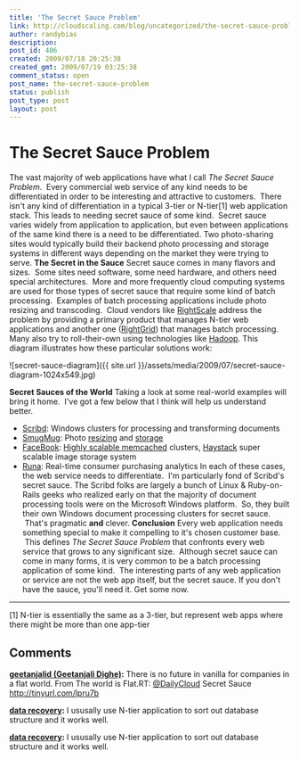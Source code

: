 ```yaml
---
title: 'The Secret Sauce Problem'
link: http://cloudscaling.com/blog/uncategorized/the-secret-sauce-problem/
author: randybias
description: 
post_id: 406
created: 2009/07/18 20:25:38
created_gmt: 2009/07/19 03:25:38
comment_status: open
post_name: the-secret-sauce-problem
status: publish
post_type: post
layout: post
---
```


# The Secret Sauce Problem

The vast majority of web applications have what I call _The Secret Sauce Problem_.  Every commercial web service of any kind needs to be differentiated in order to be interesting and attractive to customers.  There isn't any kind of differentiation in a typical 3-tier or N-tier[1] web application stack. This leads to needing secret sauce of some kind.  Secret sauce varies widely from application to application, but even between applications of the same kind there is a need to be differentiated. Two photo-sharing sites would typically build their backend photo processing and storage systems in different ways depending on the market they were trying to serve. **The Secret in the Sauce** Secret sauce comes in many flavors and sizes.  Some sites need software, some need hardware, and others need special architectures.  More and more frequently cloud computing systems are used for those types of secret sauce that require some kind of batch processing.  Examples of batch processing applications include photo resizing and transcoding.  Cloud vendors like [RightScale](http://www.rightscale.com) address the problem by providing a primary product that manages N-tier web applications and another one ([RightGrid](http://support.rightscale.com/12-Guides/RightGrid_User_Guide/01-RightGrid_Overview)) that manages batch processing. Many also try to roll-their-own using technologies like [Hadoop](/blog/technology/big-data/hadoop-101-by-chris-wensel). This diagram illustrates how these particular solutions work: 

![secret-sauce-diagram]({{ site.url }}/assets/media/2009/07/secret-sauce-diagram-1024x549.jpg)

**Secret Sauces of the World** Taking a look at some real-world examples will bring it home.  I've got a few below that I think will help us understand better. 

  * [Scribd](http://www.scribd.com): Windows clusters for processing and transforming documents
  * [SmugMug](http://www.smugmug.com): Photo [resizing](http://blogs.smugmug.com/don/2008/06/03/skynet-lives-aka-ec2-smugmug/) and [storage](http://blogs.smugmug.com/don/2006/11/10/amazon-s3-show-me-the-money/)
  * [FaceBook](http://www.facebook.com): [Highly scalable memcached](http://www.facebook.com/note.php?note_id=39391378919) clusters, [Haystack](http://www.facebook.com/note.php?note_id=76191543919) super scalable image storage system
  * [Runa](http://www.runa.com): Real-time consumer purchasing analytics
In each of these cases, the web service needs to differentiate.  I'm particularly fond of Scribd's secret sauce. The Scribd folks are largely a bunch of Linux & Ruby-on-Rails geeks who realized early on that the majority of document processing tools were on the Microsoft Windows platform.  So, they built their own Windows document processing clusters for secret sauce.  That's pragmatic **and** clever. **Conclusion** Every web application needs something special to make it compelling to it's chosen customer base.  This defines _The Secret Sauce Problem_ that confronts every web service that grows to any significant size.  Although secret sauce can come in many forms, it is very common to be a batch processing application of some kind.  The interesting parts of any web application or service are not the web app itself, but the secret sauce. If you don't have the sauce, you'll need it. Get some now. 

* * *

[1] N-tier is essentially the same as a 3-tier, but represent web apps where there might be more than one app-tier

## Comments

**[geetanjalid (Geetanjali Dighe)](#187 "2009-07-19 08:34:38"):** There is no future in vanilla for companies in a flat world. From The world is Flat.RT: [@DailyCloud](http://twitter.com/DailyCloud) Secret Sauce http://tinyurl.com/lpru7b

**[data recovery](#188 "2010-05-26 01:29:38"):** I ususally use N-tier application to sort out database structure and it works well.

**[data recovery](#2199 "2010-05-26 01:29:00"):** I ususally use N-tier application to sort out database structure and it works well.

